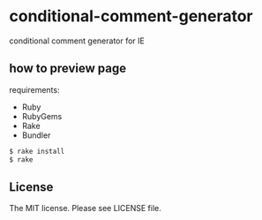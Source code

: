 # conditional-comment-generator

conditional comment generator for IE

## how to preview page

requirements:

- Ruby
- RubyGems
- Rake
- Bundler

```sh
$ rake install
$ rake
```

## License

The MIT license. Please see LICENSE file.
